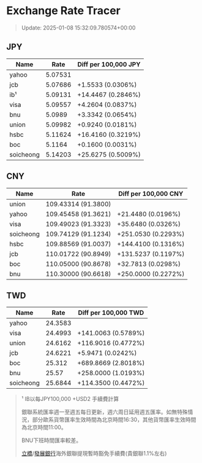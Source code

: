 # Exchange Rate Tracer

> Update: 2025-01-08 15:32:09.780574+00:00

## JPY

| Name      |    Rate | Diff per 100,000 JPY   |
|-----------|---------|------------------------|
| yahoo     | 5.07531 |                        |
| jcb       | 5.07686 | +1.5533 (0.0306%)      |
| ib¹       | 5.09131 | +14.4467 (0.2846%)     |
| visa      | 5.09557 | +4.2604 (0.0837%)      |
| bnu       | 5.0989  | +3.3342 (0.0654%)      |
| union     | 5.09982 | +0.9240 (0.0181%)      |
| hsbc      | 5.11624 | +16.4160 (0.3219%)     |
| boc       | 5.1164  | +0.1600 (0.0031%)      |
| soicheong | 5.14203 | +25.6275 (0.5009%)     |

## CNY

| Name      | Rate                | Diff per 100,000 CNY   |
|-----------|---------------------|------------------------|
| union     | 109.43314	(91.3800) |                        |
| yahoo     | 109.45458	(91.3621) | +21.4480 (0.0196%)     |
| visa      | 109.49023	(91.3323) | +35.6480 (0.0326%)     |
| soicheong | 109.74129	(91.1234) | +251.0530 (0.2293%)    |
| hsbc      | 109.88569	(91.0037) | +144.4100 (0.1316%)    |
| jcb       | 110.01722	(90.8949) | +131.5237 (0.1197%)    |
| boc       | 110.05000	(90.8678) | +32.7813 (0.0298%)     |
| bnu       | 110.30000	(90.6618) | +250.0000 (0.2272%)    |

## TWD

| Name      |    Rate | Diff per 100,000 TWD   |
|-----------|---------|------------------------|
| yahoo     | 24.3583 |                        |
| visa      | 24.4993 | +141.0063 (0.5789%)    |
| union     | 24.6162 | +116.9016 (0.4772%)    |
| jcb       | 24.6221 | +5.9471 (0.0242%)      |
| boc       | 25.312  | +689.8669 (2.8018%)    |
| bnu       | 25.57   | +258.0000 (1.0193%)    |
| soicheong | 25.6844 | +114.3500 (0.4472%)    |


> ¹ IB以每JPY100,000 +USD2 手續費計算
>
> 銀聯系統匯率週一至週五每日更新，週六周日延用週五匯率。如無特殊情況，部分歐系貨幣匯率生效時間為北京時間16:30，其他貨幣匯率生效時間為北京時間11:00。
>
> BNU下班時間匯率較差。
>
> [立橋](https://www.wlbank.com.mo/uploads/ueditor/file/20181211/1544536513900230.pdf)/[發展銀行](https://www.mdb.com.mo/Service_Charges_20230728.pdf)海外銀聯提現暫時豁免手續費(貴銀聯1.1%左右)

